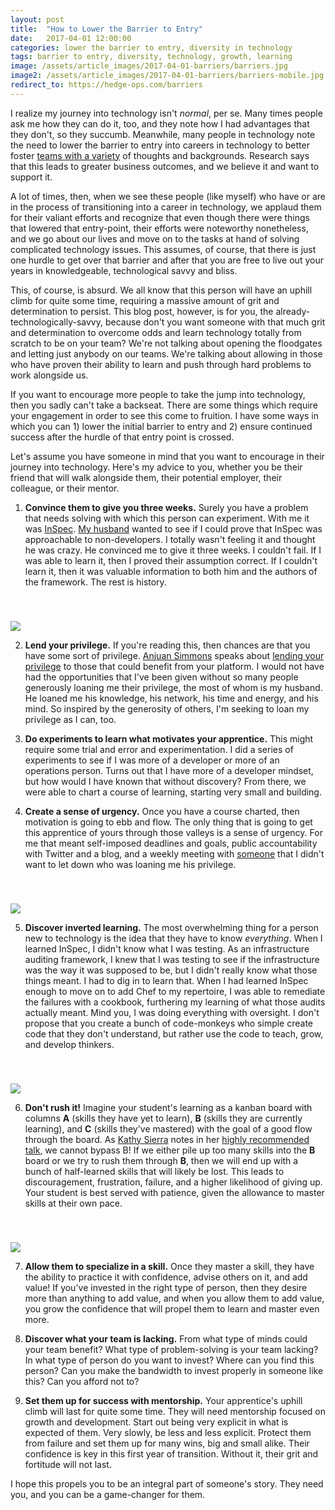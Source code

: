 ```yaml
---
layout: post
title:  "How to Lower the Barrier to Entry"
date:   2017-04-01 12:00:00
categories: lower the barrier to entry, diversity in technology
tags: barrier to entry, diversity, technology, growth, learning
image: /assets/article_images/2017-04-01-barriers/barriers.jpg
image2: /assets/article_images/2017-04-01-barriers/barriers-mobile.jpg
redirect_to: https://hedge-ops.com/barriers
---
```

I realize my journey into technology isn't _normal_, per se. Many times people ask me how they can do it, too, and they note how I had advantages that they don't, so they succumb. Meanwhile, many people in technology note the need to lower the barrier to entry into careers in technology to better foster [teams with a variety](http://www.diversitas.co.nz/Portals/25/Docs/Diversity%20Matters.pdf) of thoughts and backgrounds. Research says that this leads to greater business outcomes, and we believe it and want to support it.

A lot of times, then, when we see these people (like myself) who have or are in the process of transitioning into a career in technology, we applaud them for their valiant efforts and recognize that even though there were things that lowered that entry-point, their efforts were noteworthy nonetheless, and we go about our lives and move on to the tasks at hand of solving complicated technology issues. This assumes, of course, that there is just one hurdle to get over that barrier and after that you are free to live out your years in knowledgeable, technological savvy and bliss.

This, of course, is absurd. We all know that this person will have an uphill climb for quite some time, requiring a massive amount of grit and determination to persist. This blog post, however, is for you, the already-technologically-savvy, because don't you want someone with that much grit and determination to overcome odds and learn technology totally from scratch to be on your team? We're not talking about opening the floodgates and letting just anybody on our teams. We're talking about allowing in those who have proven their ability to learn and push through hard problems to work alongside us. 

If you want to encourage more people to take the jump into technology, then you sadly can't take a backseat. There are some things which require your engagement in order to see this come to fruition. I have some ways in which you can 1) lower the initial barrier to entry and 2) ensure continued success after the hurdle of that entry point is crossed.

Let's assume you have someone in mind that you want to encourage in their journey into technology. Here's my advice to you, whether you be their friend that will walk alongside them, their potential employer, their colleague, or their mentor.

1) **Convince them to give you three weeks.**
Surely you have a problem that needs solving with which this person can experiment. With me it was [InSpec](http://inspec.io/tutorials/). [My husband](http://hedge-ops.com/) wanted to see if I could prove that InSpec was approachable to non-developers. I totally wasn't feeling it and thought he was crazy. He convinced me to give it three weeks. I couldn't fail. If I was able to learn it, then I proved their assumption correct. If I couldn't learn it, then it was valuable information to both him and the authors of the framework. The rest is history.
<img src='/assets/article_images/2017-04-01-barriers/barriers2.jpg' style='display: block; margin-left: auto; margin-right: auto; padding-top: 40px' />

2) **Lend your privilege.** 
If you're reading this, then chances are that you have some sort of privilege. [Anjuan Simmons](http://www.anjuansimmons.com/) speaks about [lending your privilege](http://www.anjuansimmons.com/my-talks/lendingprivilege) to those that could benefit from your platform. I would not have had the opportunities that I've been given without so many people generously loaning me their privilege, the most of whom is my husband. He loaned me his knowledge, his network, his time and energy, and his mind. So inspired by the generosity of others, I'm seeking to loan my privilege as I can, too.

3) **Do experiments to learn what motivates your apprentice.** 
This might require some trial and error and experimentation. I did a series of experiments to see if I was more of a developer or more of an operations person. Turns out that I have more of a developer mindset, but how would I have known that without discovery? From there, we were able to chart a course of learning, starting very small and building. 

4) **Create a sense of urgency.** 
Once you have a course charted, then motivation is going to ebb and flow. The only thing that is going to get this apprentice of yours through those valleys is a sense of urgency. For me that meant self-imposed deadlines and goals, public accountability with Twitter and a blog, and a weekly meeting with [someone](https://twitter.com/chri_hartmann) that I didn't want to let down who was loaning me his privilege.
<img src='/assets/article_images/2017-04-01-barriers/lendingprivilege.png' style='display: block; margin-left: auto; margin-right: auto; padding-top: 40px' />

5) **Discover inverted learning.** 
The most overwhelming thing for a person new to technology is the idea that they have to know _everything_. When I learned InSpec, I didn't know what I was testing. As an infrastructure auditing framework, I knew that I was testing to see if the infrastructure was the way it was supposed to be, but I didn't really know what those things meant. I had to dig in to learn that. When I had learned InSpec enough to move on to add Chef to my repertoire, I was able to remediate the failures with a cookbook, furthering my learning of what those audits actually meant. Mind you, I was doing everything with oversight. I don't propose that you create a bunch of code-monkeys who simple create code that they don't understand, but rather use the code to teach, grow, and develop thinkers. 
<img src='/assets/article_images/2017-04-01-barriers/shouldbechefinspec.png' style='display: block; margin-left: auto; margin-right: auto; padding-top: 40px' />

6) **Don't rush it!**
Imagine your student's learning as a kanban board with columns **A** (skills they have yet to learn), **B** (skills they are currently learning), and **C** (skills they've mastered) with the goal of a good flow through the board. As [Kathy Sierra](http://www.oreilly.com/pub/expert/kathysierra) notes in her [highly recommended talk](https://www.youtube.com/watch?v=FKTxC9pl-WM), we cannot bypass B! If we either pile up too many skills into the **B** board or we try to rush them through **B**, then we will end up with a bunch of half-learned skills that will likely be lost. This leads to discouragement, frustration, failure, and a higher likelihood of giving up. Your student is best served with patience, given the allowance to master skills at their own pace.
<img src='/assets/article_images/2017-04-01-barriers/kathysierra.png' style='display: block; margin-left: auto; margin-right: auto; padding-top: 40px' />

7) **Allow them to specialize in a skill.**
Once they master a skill, they have the ability to practice it with confidence, advise others on it, and add value! If you've invested in the right type of person, then they desire more than anything to add value, and when you allow them to add value, you grow the confidence that will propel them to learn and master even more. 

8) **Discover what your team is lacking.**
From what type of minds could your team benefit? What type of problem-solving is your team lacking? In what type of person do you want to invest? Where can you find this person? Can you make the bandwidth to invest properly in someone like this? Can you afford not to?

9) **Set them up for success with mentorship.**
Your apprentice's uphill climb will last for quite some time. They will need mentorship focused on growth and development. Start out being very explicit in what is expected of them. Very slowly, be less and less explicit. Protect them from failure and set them up for many wins, big and small alike. Their confidence is key in this first year of transition. Without it, their grit and fortitude will not last. 

I hope this propels you to be an integral part of someone's story. They need you, and you can be a game-changer for them. 
